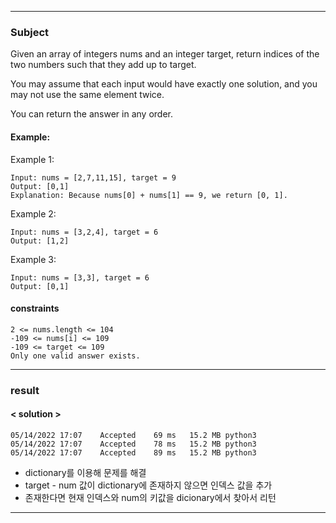 ***

### Subject

Given an array of integers nums and an integer target, return indices of the two numbers such that they add up to target.

You may assume that each input would have exactly one solution, and you may not use the same element twice.

You can return the answer in any order.


#### Example:


Example 1:
```
Input: nums = [2,7,11,15], target = 9
Output: [0,1]
Explanation: Because nums[0] + nums[1] == 9, we return [0, 1].
```

Example 2:
```
Input: nums = [3,2,4], target = 6
Output: [1,2]
```

Example 3:
```
Input: nums = [3,3], target = 6
Output: [0,1]
```

#### constraints

```
2 <= nums.length <= 104
-109 <= nums[i] <= 109
-109 <= target <= 109
Only one valid answer exists.
```

***

### result

#### < solution >
```
05/14/2022 17:07	Accepted	69 ms	15.2 MB	python3
05/14/2022 17:07	Accepted	78 ms	15.2 MB	python3
05/14/2022 17:07	Accepted	89 ms	15.2 MB	python3
```
- dictionary를 이용해 문제를 해결
- target - num 값이 dictionary에 존재하지 않으면 인덱스 값을 추가
- 존재한다면 현재 인덱스와 num의 키값을 dicionary에서 찾아서 리턴

***
